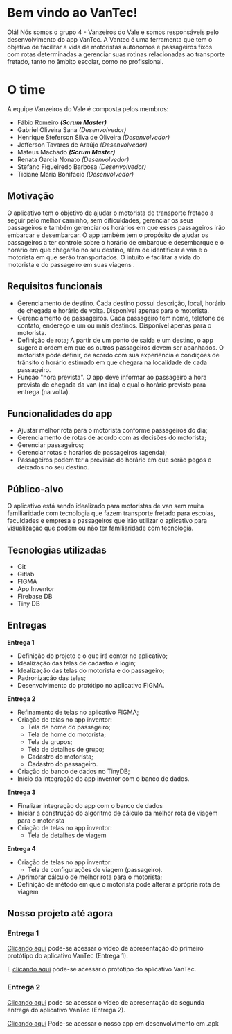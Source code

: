 ﻿# Bem vindo ao VanTec!

Olá! Nós somos o grupo 4 - Vanzeiros do Vale e somos responsáveis pelo  desenvolvimento do app VanTec.
A Vantec é uma ferramenta que tem o objetivo de facilitar a vida de motoristas autônomos e passageiros fixos com rotas determinadas a gerenciar suas rotinas relacionadas ao transporte fretado, tanto no âmbito escolar, como no profissional.

# O time

A equipe Vanzeiros do Vale é composta pelos membros:

- Fábio Romeiro ***(Scrum Master)***
-  Gabriel Oliveira Sana *(Desenvolvedor)*
- Henrique Steferson Silva de Oliveira *(Desenvolvedor)*
-  Jefferson Tavares de Araújo *(Desenvolvedor)*
-  Mateus Machado ***(Scrum Master)***
-  Renata Garcia Nonato *(Desenvolvedor)*
- Stefano Figueiredo Barbosa *(Desenvolvedor)*
- Ticiane Maria Bonifacio *(Desenvolvedor)*

## Motivação

O aplicativo tem o objetivo de ajudar o motorista de transporte fretado a seguir pelo melhor caminho, sem dificuldades, gerenciar os seus passageiros e também gerenciar os horários em que esses passageiros irão embarcar e desembarcar. O app também tem o propósito de ajudar os passageiros a ter controle sobre o horário de embarque e desembarque e o horário em que chegarão no seu destino, além de identificar a van e o motorista em que serão transportados. O intuito é facilitar a vida do motorista e do passageiro em suas viagens
.
## Requisitos funcionais
- Gerenciamento de destino. Cada destino possui descrição, local, horário de chegada e horário de volta. Disponível apenas para o motorista.
- Gerenciamento de passageiros. Cada passageiro tem nome, telefone de contato, endereço e um ou mais destinos. Disponível apenas para o motorista.
- Definição de rota; A partir de um ponto de saída e um destino, o app sugere a ordem em que os outros passageiros devem ser apanhados. O motorista pode definir, de acordo com sua experiência e condições de trânsito o horário estimado em que chegará na localidade de cada passageiro.
- Função "hora prevista". O app deve informar ao passageiro a hora prevista de chegada da van (na ida) e qual o horário previsto para entrega (na volta).

## Funcionalidades do app

- Ajustar melhor rota para o motorista conforme passageiros do dia;
- Gerenciamento de rotas de acordo com as decisões do motorista;
- Gerenciar passageiros;
- Gerenciar rotas e horários de passageiros (agenda);
-  Passageiros podem ter a previsão do horário em que serão pegos e deixados no seu destino.

## Público-alvo

O aplicativo está sendo idealizado para motoristas de van sem muita familiaridade com tecnologia que fazem transporte fretado para escolas, faculdades e empresa e passageiros que irão utilizar o aplicativo para visualização que podem ou não ter familiaridade com tecnologia.
## Tecnologias utilizadas
- Git
- Gitlab
- FIGMA
- App Inventor
- Firebase DB
- Tiny DB

## Entregas

**Entrega 1**

- Definição do projeto e o que irá conter no aplicativo;
- Idealização das telas de cadastro e login;
- Idealização das telas do motorista e do passageiro;
- Padronização das telas;
- Desenvolvimento do protótipo no aplicativo FIGMA.

**Entrega 2**

- Refinamento de telas no aplicativo FIGMA; 
- Criação de telas no app inventor:
	- Tela de home do passageiro;
	- Tela de home do motorista;
	- Tela de grupos;
	- Tela de detalhes de grupo;
	- Cadastro do motorista;
	- Cadastro do passageiro.
- Criação do banco de dados no TinyDB;
- Início da integração do app inventor com o banco de dados.

**Entrega 3**

- Finalizar integração do app com o banco de dados
- Iniciar a construção do algoritmo de cálculo da melhor rota de viagem para o motorista
- Criação de telas no app inventor:
	- Tela de detalhes de viagem

**Entrega 4**
- Criação de telas no app inventor:
	- Tela de configurações de viagem (passageiro).
- Aprimorar cálculo de melhor rota para o motorista;
- Definição de método em que o motorista pode alterar a própria rota de viagem

## Nosso projeto até agora

### Entrega 1

[Clicando aqui](https://www.youtube.com/watch?v=VUH1oMZqjPI&feature=youtu.be&ab_channel=MAELZERA) pode-se acessar o vídeo de apresentação do primeiro protótipo do aplicativo VanTec (Entrega 1).


E [clicando aqui](https://www.figma.com/proto/z0x3JJRZZzfIK97mKbpoSF/VANTEC---OFICIAL-(USAR-ESSE)?node-id=95%3A8405&scaling=scale-down) pode-se acessar o protótipo do aplicativo VanTec.

### Entrega 2

[Clicando aqui](https://youtu.be/H7Y1k5Pi1gE) pode-se acessar o vídeo de apresentação da segunda entrega do aplicativo VanTec (Entrega 2).

[Clicando aqui](https://drive.google.com/file/d/1nzBVnD213pMLrenv274LPBQwPO-CR5Kk/view?usp=sharing) Pode-se acessar o nosso app em desenvolvimento em .apk






